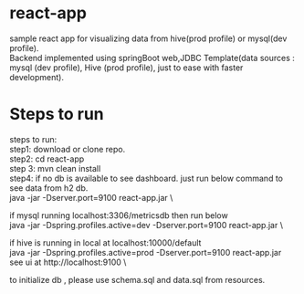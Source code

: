 # react-app

sample react app for visualizing data from hive(prod profile) or mysql(dev profile). \
Backend implemented using springBoot web,JDBC Template(data sources : mysql (dev profile), Hive (prod profile), just to ease with faster development).

# Steps to run

steps to run: \
step1: download or clone repo. \
step2: cd react-app \
step 3: mvn clean install \
step4: 
if no db is available to see dashboard.
just run below command to see data from h2 db. \
java -jar -Dserver.port=9100 react-app.jar \

if mysql running localhost:3306/metricsdb then run below \
java -jar -Dspring.profiles.active=dev -Dserver.port=9100 react-app.jar \

if hive is running in local at localhost:10000/default \
java -jar -Dspring.profiles.active=prod -Dserver.port=9100 react-app.jar \
see ui at http://localhost:9100 \

to initialize db , please use schema.sql and data.sql from resources.
